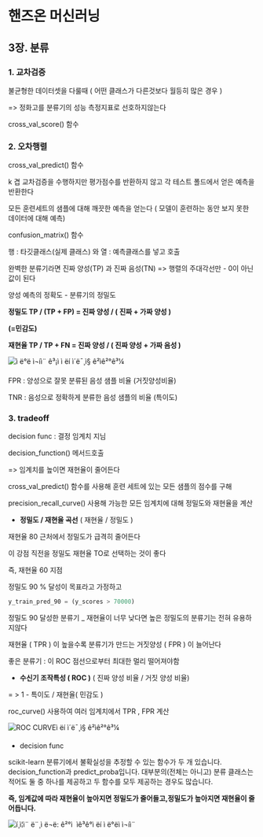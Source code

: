 # 핸즈온 머신러닝 

## 3장. 분류



### 1. 교차검증

불균형한 데이터셋을 다룰때 ( 어떤 클래스가 다른것보다 월등히 많은 경우 )

=> 정화고를 분류기의 성능 측정지표로 선호하지않는다

cross_val_score() 함수



### 2. 오차행렬

cross_val_predict() 함수

k 겹 교차검증을 수행하지만 평가점수를 반환하지 않고 각 테스트 폴드에서 얻은 예측을 반환한다 

모든 훈련세트의 샘플에 대해 깨끗한 예측을 얻는다 ( 모델이 훈련하는 동안 보지 못한 데이터에 대해 예측)

confusion_matrix() 함수 

행 : 타깃클래스(실제 클래스) 와 열 : 예측클래스를 넣고 호출

완벽한 분류기라면 진짜 양성(TP) 과 진짜 음성(TN) => 행렬의 주대각선만 - 0이 아닌값이 된다

양성 예측의 정확도 - 분류기의 정밀도



**정밀도 TP / (TP + FP) = 진짜 양성 / ( 진짜 + 가짜 양성 )**

**(=민감도)**

**재현율 TP / TP + FN = 진짜 양성 / ( 진짜 양성 + 가짜 음성 )**

![ì ë°ë ì¬íì¨ ê³¡ì ì ëí ì´ë¯¸ì§ ê²ìê²°ê³¼](https://t1.daumcdn.net/cfile/tistory/2311A24D55B4FF7B1B)





FPR : 양성으로 잘못 분류된 음성 샘플 비율 (거짓양성비율)

TNR : 음성으로 정확하게 분류한 음성 샘플의 비율 (특이도)



### 3. tradeoff



decision func : 결정 임계치 지님 

decision_function() 메서드호출

=> 임계치를 높이면 재현율이 줄어든다 

cross_val_predict() 함수를 사용해 훈련 세트에 있는 모든 샘플의 점수를 구해

precision_recall_curve() 사용해 가능한 모든 임계치에 대해 정밀도와 재현율을 계산 



- **정밀도 / 재현율 곡선** ( 재현율 / 정밀도 )

재현율 80 근처에서 정밀도가 급격히 줄어든다 

이 강점 직전을 정밀도 재현율 TO로 선택하는 것이 좋다

즉, 재현율 60 지점

정밀도 90 % 달성이 목표라고 가정하고 

```python
y_train_pred_90 = (y_scores > 70000)
```

정밀도 90 달성한 분류기 _ 재현율이 너무 낮다면 높은 정밀도의 분류기는 전혀 유용하지않다 

재현율 ( TPR ) 이 높을수록 분류기가 만드는 거짓양성 ( FPR ) 이 늘어난다 

좋은 분류기 : 이 ROC 점선으로부터 최대한 멀리 떨어져야함  





- **수신기 조작특성 ( ROC )** ( 진짜 양성 비율 / 거짓 양성 비율)

= > 1 - 특이도 / 재현율( 민감도 )

roc_curve() 사용하여 여러 임계치에서 TPR , FPR 계산 

![ROC CURVEì ëí ì´ë¯¸ì§ ê²ìê²°ê³¼](https://miro.medium.com/max/1088/1*cktKLm3lw866qoVnnbqWIA.jpeg)

- decision func

scikit-learn 분류기에서 불확실성을 추정할 수 있는 함수가 두 개 있습니다. decision_function과 predict_proba입니다. 대부분의(전체는 아니고) 분류 클래스는 적어도 둘 중 하나를 제공하고 두 함수를 모두 제공하는 경우도 많습니다.

**즉, 임계값에 따라 재현율이 높아지면 정밀도가 줄어들고,정밀도가 높아지면 재현율이 줄어듭니다.**

![í¸ì¦ì¨ ë¨¸ì ë¬ë: ê²°ì  ìê³ê°ì ëí ì ë°ëì  ì¬íì¨](https://t1.daumcdn.net/cfile/tistory/9914B9455BE9536406)